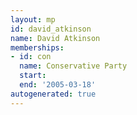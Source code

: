 ```yaml
---
layout: mp
id: david_atkinson
name: David Atkinson
memberships:
- id: con
  name: Conservative Party
  start: 
  end: '2005-03-18'
autogenerated: true
---
```

